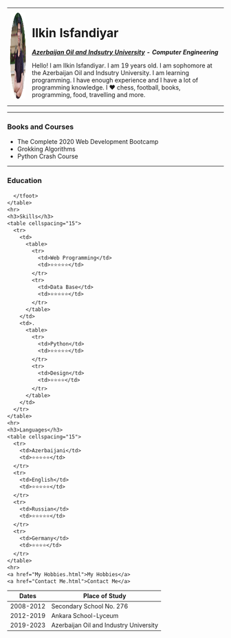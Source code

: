 <!DOCTYPE html>
<html>
  <head>
    <meta charset="utf-8">
    <title>Ilkin's personal site 🙂</title>
  </head>
  <body>
    <table cellspacing="15">
      <tr>
        <td><img src="image/circle-cropped.png" alt="Ilkin's picture" width="200" height="200"></td>
        <td><h1>Ilkin Isfandiyar</h1>
        <p><b><em><a href="http://www.asoiu.edu.az/">Azerbaijan Oil and Indsutry University</a> - Computer Engineering</em></b></p>
        <p>Hello! I am Ilkin Isfandiyar. I am 19 years old. I am sophomore at the Azerbaijan Oil and Indsutry University. I am learning programming. I have enough experience and
        I have a lot of programming knowledge. I ❤ chess, football, books, programming, food, travelling and more.</p></td>
      </tr>
    </table>
    <hr>
    <h3>Books and Courses</h3>
    <ul>
      <li>The Complete 2020 Web Development Bootcamp</li>
      <li>Grokking Algorithms</li>
      <li>Python Crash Course</li>
    </ul>
    <hr>
    <h3>Education</h3>
    <table cellspacing="15">
      <thead>
        <tr>
          <th>Dates</th>
          <th>Place of Study</th>
        </tr>
      </thead>
      <tbody>
        <tr>
          <td>2008-2012</td>
          <td>Secondary School No. 276</td>
        </tr>
        <tr>
          <td>2012-2019</td>
          <td>Ankara School-Lyceum</td>
        </tr>
        <tr>
          <td>2019-2023</td>
          <td>Azerbaijan Oil and Industry University</td>
        </tr>
      </tbody>
      <tfoot>

      </tfoot>
    </table>
    <hr>
    <h3>Skills</h3>
    <table cellspacing="15">
      <tr>
        <td>
          <table>
            <tr>
              <td>Web Programming</td>
              <td>⭐⭐⭐⭐⭐</td>
            </tr>
            <tr>
              <td>Data Base</td>
              <td>⭐⭐⭐⭐⭐</td>
            </tr>
          </table>
        </td>
        <td>.
          <table>
            <tr>
              <td>Python</td>
              <td>⭐⭐⭐⭐⭐</td>
            </tr>
            <tr>
              <td>Design</td>
              <td>⭐⭐⭐⭐</td>
            </tr>
          </table>
        </td>
      </tr>
    </table>
    <hr>
    <h3>Languages</h3>
    <table cellspacing="15">
      <tr>
        <td>Azerbaijani</td>
        <td>⭐⭐⭐⭐⭐</td>
      </tr>
      <tr>
        <td>English</td>
        <td>⭐⭐⭐⭐⭐</td>
      </tr>
      <tr>
        <td>Russian</td>
        <td>⭐⭐⭐⭐⭐</td>
      </tr>
      <tr>
        <td>Germany</td>
        <td>⭐⭐⭐⭐</td>
      </tr>
    </table>
    <hr>
    <a href="My Hobbies.html">My Hobbies</a>
    <a href="Contact Me.html">Contact Me</a>

  </body>
</html>
